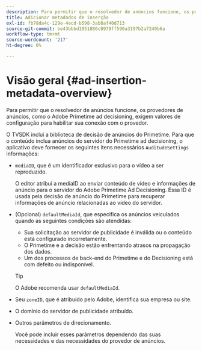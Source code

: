 ```yaml
---
description: Para permitir que o resolvedor de anúncios funcione, os provedores de anúncios, como o Adobe Primetime ad decisioning, exigem valores de configuração para habilitar sua conexão com o provedor.
title: Adicionar metadados de inserção
exl-id: fb78da4c-129e-4ecd-b598-3ab8af40d713
source-git-commit: be43bbbd1051886c8979ff590a3197b2a7249b6a
workflow-type: tm+mt
source-wordcount: '217'
ht-degree: 0%

---
```


# Visão geral {#ad-insertion-metadata-overview}

Para permitir que o resolvedor de anúncios funcione, os provedores de anúncios, como o Adobe Primetime ad decisioning, exigem valores de configuração para habilitar sua conexão com o provedor.

O TVSDK inclui a biblioteca de decisão de anúncios do Primetime. Para que o conteúdo inclua anúncios do servidor do Primetime ad decisioning, o aplicativo deve fornecer os seguintes itens necessários `AuditudeSettings` informações:

* `mediaID`, que é um identificador exclusivo para o vídeo a ser reproduzido.

   O editor atribui a mediaID ao enviar conteúdo de vídeo e informações de anúncio para o servidor do Adobe Primetime Ad Decisioning. Essa ID é usada pela decisão de anúncio do Primetime para recuperar informações de anúncio relacionadas ao vídeo do servidor.

* (Opcional) `defaultMediaId`, que especifica os anúncios veiculados quando as seguintes condições são atendidas:

   * Sua solicitação ao servidor de publicidade é inválida ou o conteúdo está configurado incorretamente.
   * O Primetime e a decisão estão enfrentando atrasos na propagação dos dados.
   * Um dos processos de back-end do Primetime e do Decisioning está com defeito ou indisponível.

   >[!TIP]
   >
   >O Adobe recomenda usar `defaultMediaId`.

* Seu `zoneID`, que é atribuído pelo Adobe, identifica sua empresa ou site.
* O domínio do servidor de publicidade atribuído.
* Outros parâmetros de direcionamento.

   Você pode incluir esses parâmetros dependendo das suas necessidades e das necessidades do provedor de anúncios.
